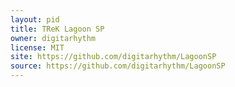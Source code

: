 ```yaml
---
layout: pid
title: TReK Lagoon SP
owner: digitarhythm
license: MIT
site: https://github.com/digitarhythm/LagoonSP
source: https://github.com/digitarhythm/LagoonSP
---
```

